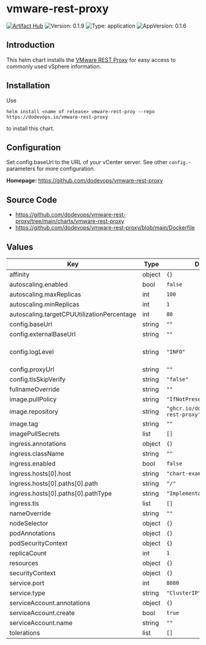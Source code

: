 # vmware-rest-proxy

[![Artifact Hub](https://img.shields.io/endpoint?url=https://artifacthub.io/badge/repository/vmware-rest-proxy)](https://artifacthub.io/packages/search?repo=vmware-rest-proxy) ![Version: 0.1.9](https://img.shields.io/badge/Version-0.1.9-informational?style=flat-square) ![Type: application](https://img.shields.io/badge/Type-application-informational?style=flat-square) ![AppVersion: 0.1.6](https://img.shields.io/badge/AppVersion-0.1.6-informational?style=flat-square)

## Introduction

This helm chart installs the [VMware REST Proxy](https://github.com/dodevops/vmware-rest-proxy) for easy access
to commonly used vSphere information.

## Installation

Use

    helm install <name of release> vmware-rest-proy --repo https://dodevops.io/vmware-rest-proxy

to install this chart.

## Configuration

Set config.baseUrl to the URL of your vCenter server. See other `config.`-parameters for more configuration.

**Homepage:** <https://github.com/dodevops/vmware-rest-proxy>

## Source Code

* <https://github.com/dodevops/vmware-rest-proxy/tree/main/charts/vmware-rest-proxy>
* <https://github.com/dodevops/vmware-rest-proxy/blob/main/Dockerfile>

## Values

| Key | Type | Default | Description |
|-----|------|---------|-------------|
| affinity | object | `{}` |  |
| autoscaling.enabled | bool | `false` |  |
| autoscaling.maxReplicas | int | `100` |  |
| autoscaling.minReplicas | int | `1` |  |
| autoscaling.targetCPUUtilizationPercentage | int | `80` |  |
| config.baseUrl | string | `""` | base URL of the vCenter server |
| config.externalBaseUrl | string | `""` |  |
| config.logLevel | string | `"INFO"` | Maximum log level to use (see (https://pkg.go.dev/github.com/sirupsen/logrus#readme-level-logging)) [INFO] |
| config.proxyUrl | string | `""` | Connect to the vCenter using this proxy |
| config.tlsSkipVerify | string | `"false"` | If set, will disable TLS verification for the API client |
| fullnameOverride | string | `""` |  |
| image.pullPolicy | string | `"IfNotPresent"` |  |
| image.repository | string | `"ghcr.io/dodevops/vmware-rest-proxy"` |  |
| image.tag | string | `""` |  |
| imagePullSecrets | list | `[]` |  |
| ingress.annotations | object | `{}` |  |
| ingress.className | string | `""` |  |
| ingress.enabled | bool | `false` |  |
| ingress.hosts[0].host | string | `"chart-example.local"` |  |
| ingress.hosts[0].paths[0].path | string | `"/"` |  |
| ingress.hosts[0].paths[0].pathType | string | `"ImplementationSpecific"` |  |
| ingress.tls | list | `[]` |  |
| nameOverride | string | `""` |  |
| nodeSelector | object | `{}` |  |
| podAnnotations | object | `{}` |  |
| podSecurityContext | object | `{}` |  |
| replicaCount | int | `1` |  |
| resources | object | `{}` |  |
| securityContext | object | `{}` |  |
| service.port | int | `8080` |  |
| service.type | string | `"ClusterIP"` |  |
| serviceAccount.annotations | object | `{}` |  |
| serviceAccount.create | bool | `true` |  |
| serviceAccount.name | string | `""` |  |
| tolerations | list | `[]` |  |

